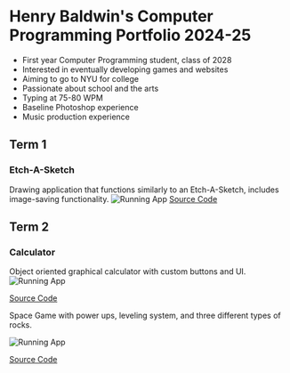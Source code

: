 # Henry Baldwin's Computer Programming Portfolio 2024-25
* First year Computer Programming student, class of 2028
* Interested in eventually developing games and websites
* Aiming to go to NYU for college
* Passionate about school and the arts
* Typing at 75-80 WPM
* Baseline Photoshop experience
* Music production experience
## Term 1
### Etch-A-Sketch
Drawing application that functions similarly to an Etch-A-Sketch, includes image-saving functionality.
![Running App](https://github.com/HenryBald/comprog1a3portfolio/blob/main/images/EAS.png?raw=true)
[Source Code](https://github.com/HenryBald/comprog1a3portfolio/tree/main/src/term1/EtchASketch)
## Term 2
### Calculator 
Object oriented graphical calculator with custom buttons and UI.
![Running App](https://github.com/HenryBald/comprog1a3portfolio/blob/main/images/calc1.png?raw=true)

[Source Code](https://github.com/HenryBald/comprog1a3portfolio/tree/main/src/term2/Calculator)

Space Game with power ups, leveling system, and three different types of rocks.

![Running App](https://github.com/HenryBald/comprog1a3portfolio/blob/main/images/SpaceGame.png)

[Source Code](https://github.com/HenryBald/comprog1a3portfolio/tree/main/src/term2/SpaceGame)
